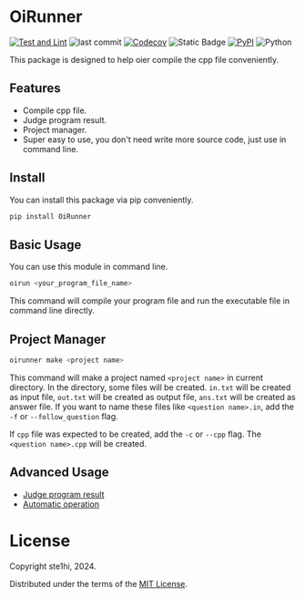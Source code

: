 # OiRunner

[![Test and Lint](https://img.shields.io/github/actions/workflow/status/ste1hi/OiRunner/main.yml?logo=github&label=Test%20and%20Lint)](https://github.com/ste1hi/OiRunner/actions/workflows/main.yml)
![last commit](https://img.shields.io/github/last-commit/ste1hi/OiRunner)
[![Codecov](https://img.shields.io/codecov/c/github/ste1hi/OiRunner)](https://app.codecov.io/gh/ste1hi/OiRunner)
![Static Badge](https://img.shields.io/badge/platform-Windows%20%7C%20Linux-yellow)
[![PyPI](https://img.shields.io/pypi/v/OiRunner)](https://pypi.org/project/OiRunner/)
![Python](https://img.shields.io/badge/python-3.8%20%7C%203.9%20%7C%203.10%20%7C%203.11%20%7C%203.12-blue)

This package is designed to help oier compile the cpp file conveniently.

## Features

- Compile cpp file.
- Judge program result.
- Project manager.
- Super easy to use, you don't need write more source code, just use in command line.

## Install
You can install this package via pip conveniently.

```bash
pip install OiRunner
```

## Basic Usage
You can use this module in command line.

```bash
oirun <your_program_file_name>
```

This command will compile your program file and run the executable file in command line directly.

## Project Manager
```bash
oirunner make <project name>
```
This command will make a project named `<project name>` in current directory. In the directory, some files will be created. `in.txt` will be created as input file, `out.txt` will be created as output file, `ans.txt` will be created as answer file. If you want to name these files like `<question name>.in`, add the `-f` or `--follow_question` flag.

If `cpp` file was expected to be created, add the `-c` or `--cpp` flag. The `<question name>.cpp` will be created.

## Advanced Usage

- [Judge program result](docs/judge.md)
- [Automatic operation](docs/automation.md)


# License
Copyright ste1hi, 2024.

Distributed under the terms of the [MIT License](./LICENSE).